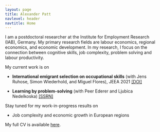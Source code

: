 ```yaml
---
layout: page
title: Alexander Patt
navlevel: header
navtitle: Home
---
```



I am a postdoctoral researcher at the Institute for Employment Research (IAB),
Germany. My primary research fields are labour economics, regional economics,
and economic development. In my research, I focus on the connection between
cognitive skills, job complexity, problem solving and labour productivity.

    
My current work is on

* **International emigrant selection on occupational skills** (with Jens Ruhose,
  Simon Wiederhold, and Miguel Flores), JEEA 2021
  [[DOI]](https://doi.org/10.1093/jeea/jvaa032)
  
* **Learning by problem-solving** (with Peer Ederer and Ljubica Nedelkoska)
  [[SSRN]](https://www.google.com/url?q=https%3A%2F%2Fpapers.ssrn.com%2Fabstract%3D2673990&sa=D)
  

Stay tuned for my work-in-progress results on

* Job complexity and economic growth in European regions



My full CV is available [here](files/cv-alexander-patt.pdf).

